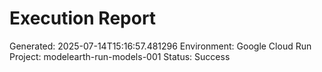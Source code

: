 
# Execution Report

Generated: 2025-07-14T15:16:57.481296
Environment: Google Cloud Run
Project: modelearth-run-models-001
Status: Success
